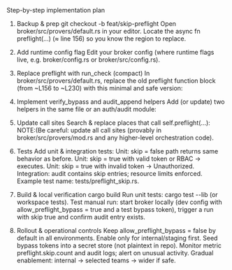 Step-by-step implementation plan
1. Backup & prep
git checkout -b feat/skip-preflight
Open broker/src/provers/default.rs in your editor.
Locate the async fn preflight(...) (≈ line 156) so you know the region to replace.

2. Add runtime config flag
Edit your broker config (where runtime flags live, e.g. broker/config.rs or broker/src/config.rs).

3. Replace preflight with run_check (compact)
In broker/src/provers/default.rs, replace the old preflight function block (from ~L156 to ~L230) with this minimal and safe version:

4. Implement verify_bypass and audit_append helpers
Add (or update) two helpers in the same file or an auth/audit module:

5. Update call sites
Search & replace places that call self.preflight(...):
NOTE:(Be careful: update all call sites (provably in broker/src/provers/mod.rs and any higher-level orchestration code).

6. Tests
Add unit & integration tests:
Unit: skip = false path returns same behavior as before.
Unit: skip = true with valid token or RBAC -> executes.
Unit: skip = true with invalid token -> Unauthorized.
Integration: audit contains skip entries; resource limits enforced.
Example test name: tests/preflight_skip.rs.

7. Build & local verification
cargo build
Run unit tests: cargo test --lib (or workspace tests).
Test manual run: start broker locally (dev config with allow_preflight_bypass = true and a test bypass token), trigger a run with skip true and confirm audit entry exists.

8. Rollout & operational controls
Keep allow_preflight_bypass = false by default in all environments.
Enable only for internal/staging first. Seed bypass tokens into a secret store (not plaintext in repo).
Monitor metric preflight.skip.count and audit logs; alert on unusual activity.
Gradual enablement: internal → selected teams → wider if safe.
